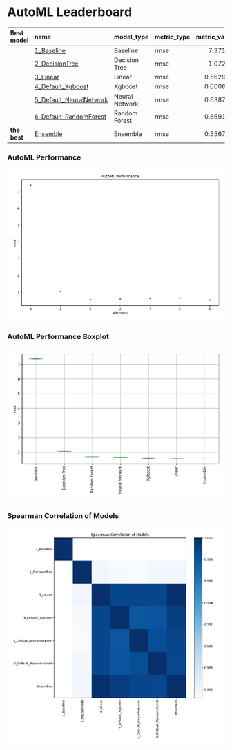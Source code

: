 # AutoML Leaderboard

| Best model   | name                                                         | model_type     | metric_type   |   metric_value |   train_time |
|:-------------|:-------------------------------------------------------------|:---------------|:--------------|---------------:|-------------:|
|              | [1_Baseline](1_Baseline/README.md)                           | Baseline       | rmse          |       7.37147  |         3.06 |
|              | [2_DecisionTree](2_DecisionTree/README.md)                   | Decision Tree  | rmse          |       1.07264  |         2.14 |
|              | [3_Linear](3_Linear/README.md)                               | Linear         | rmse          |       0.562946 |         1.69 |
|              | [4_Default_Xgboost](4_Default_Xgboost/README.md)             | Xgboost        | rmse          |       0.600852 |         0.96 |
|              | [5_Default_NeuralNetwork](5_Default_NeuralNetwork/README.md) | Neural Network | rmse          |       0.638781 |         0.77 |
|              | [6_Default_RandomForest](6_Default_RandomForest/README.md)   | Random Forest  | rmse          |       0.669155 |         0.98 |
| **the best** | [Ensemble](Ensemble/README.md)                               | Ensemble       | rmse          |       0.556776 |         0.19 |

### AutoML Performance
![AutoML Performance](ldb_performance.png)

### AutoML Performance Boxplot
![AutoML Performance Boxplot](ldb_performance_boxplot.png)

### Spearman Correlation of Models
![models spearman correlation](correlation_heatmap.png)

